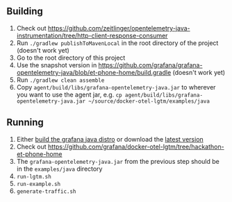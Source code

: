 ## Building
   
1. Check out https://github.com/zeitlinger/opentelemetry-java-instrumentation/tree/http-client-response-consumer
2. Run `./gradlew publishToMavenLocal` in the root directory of the project (doesn't work yet)
3. Go to the root directory of this project
4. Use the snapshot version in https://github.com/grafana/grafana-opentelemetry-java/blob/et-phone-home/build.gradle
    (doesn't work yet)
5. Run `./gradlew clean assemble`
6. Copy `agent/build/libs/grafana-opentelemetry-java.jar` to wherever you want to use the agent jar,
    e.g. `cp agent/build/libs/grafana-opentelemetry-java.jar ~/source/docker-otel-lgtm/examples/java`

## Running

1. Either [build the grafana java distro](#building) or download the
   [latest version](https://drive.google.com/file/d/1koGEMrqZZO6PEcD-hqYJvXYXLy_iCVM3/view?usp=sharing)
2. Check out https://github.com/grafana/docker-otel-lgtm/tree/hackathon-et-phone-home
3. The `grafana-opentelemetry-java.jar` from the previous step should be in the `examples/java` directory 
4. `run-lgtm.sh`
5. `run-example.sh`
6. `generate-traffic.sh`
